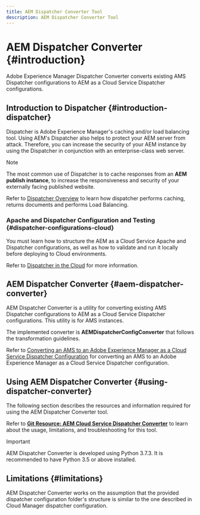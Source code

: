 ```yaml
---
title: AEM Dispatcher Converter Tool
description: AEM Dispatcher Converter Tool
---
```


# AEM Dispatcher Converter {#introduction}

Adobe Experience Manager Dispatcher Converter converts existing AMS Dispatcher configurations to AEM as a Cloud Service Dispatcher configurations.

## Introduction to Dispatcher {#introduction-dispatcher}

Dispatcher is Adobe Experience Manager's caching and/or load balancing tool. Using AEM's Dispatcher also helps to protect your AEM server from attack. Therefore, you can increase the security of your AEM instance by using the Dispatcher in conjunction with an enterprise-class web server.

>[!NOTE]
>The most common use of Dispatcher is to cache responses from an **AEM publish instance**, to increase the responsiveness and security of your externally facing published website.

Refer to [Dispatcher Overview](https://docs.adobe.com/content/help/en/experience-manager-dispatcher/using/dispatcher.html) to learn how dispatcher performs caching, returns documents and performs Load Balancing.

### Apache and Dispatcher Configuration and Testing {#dispatcher-configurations-cloud}

You must learn how to structure the AEM as a Cloud Service Apache and Dispatcher configurations, as well as how to validate and run it locally before deploying to Cloud environments.

Refer to [Dispatcher in the Cloud](https://docs.adobe.com/content/help/en/experience-manager-cloud-service/implementing/content-delivery/disp-overview.html) for more information.

## AEM Dispatcher Converter {#aem-dispatcher-converter}

AEM Dispatcher Converter is a utility for converting existing AMS Dispatcher configurations to AEM as a Cloud Service Dispatcher configurations. This utility is for AMS instances.

The implemented converter is **AEMDispatcherConfigConverter** that follows the transformation guidelines.

Refer to [Converting an AMS to an Adobe Experience Manager as a Cloud Service Dispatcher Configuration](https://docs.adobe.com/content/help/en/experience-manager-cloud-service/implementing/content-delivery/disp-overview.html#how-to-convert-an-ams-to-an-aem-as-a-cloud-service-dispatcher-configuration) for converting an AMS to an Adobe Experience Manager as a Cloud Service Dispatcher configuration.

## Using AEM Dispatcher Converter {#using-dispatcher-converter}

The following section describes the resources and information required for using the AEM Dispatcher Converter tool.

Refer to **[Git Resource: AEM Cloud Service Dispatcher Converter](https://github.com/adobe/aem-cloud-service-dispatcher-converter)** to learn about the usage, limitations, and troubleshooting for this tool.

>[!IMPORTANT]
>AEM Dispatcher Converter is developed using Python 3.7.3. It is recommended to have Python 3.5 or above installed.

## Limitations {#limitations}

AEM Dispatcher Converter works on the assumption that the provided dispatcher configuration folder's structure is similar to the one described in Cloud Manager dispatcher configuration.


